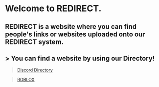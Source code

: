# Welcome to REDIRECT.
## REDIRECT is a website where you can find people's links or websites uploaded onto our REDIRECT system.
## > You can find a website by using our Directory! 

 > [Discord Directory](/redirect/discord) 

 > [ROBLOX](/redirect/roblox)
